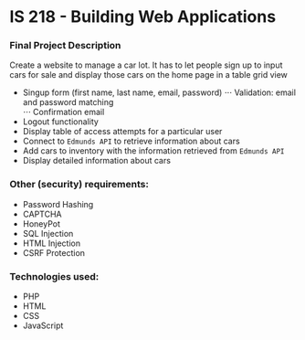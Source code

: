# IS 218 - Building Web Applications

### Final Project Description
<p>Create a website to manage a car lot. It has to let people sign up to input cars for sale and display those cars on the home page in a table grid view</p>

* Singup form (first name, last name, email, password)
⋅⋅⋅ Validation: email and password matching <br />
⋅⋅⋅ Confirmation email
* Logout functionality
* Display table of access attempts for a particular user
* Connect to `Edmunds API` to retrieve information about cars
* Add cars to inventory with the information retrieved from `Edmunds API`
* Display detailed information about cars

### Other (security) requirements:
* Password Hashing
* CAPTCHA
* HoneyPot
* SQL Injection
* HTML Injection
* CSRF Protection

### Technologies used: 
* PHP
* HTML
* CSS
* JavaScript

